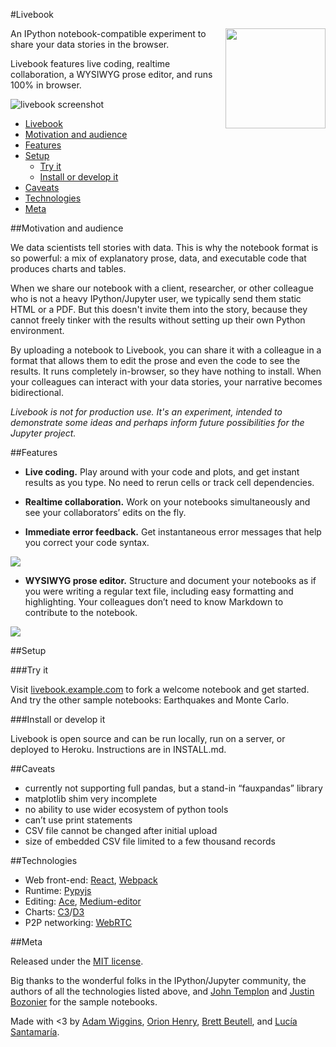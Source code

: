 #Livebook

<img src="https://raw.githubusercontent.com/aordlab/livebook/master/logo.png?token=AEQz9dZL6JjaX56rFOhqDRoq5QSbWHStks5WnRPrwA%3D%3D" align="right" width="160px" />

An IPython notebook-compatible experiment to share your data stories in the browser.

Livebook features live coding, realtime collaboration, a WYSIWYG prose editor, and runs 100% in browser.

![livebook screenshot](https://raw.githubusercontent.com/aordlab/livebook/master/livebook-screenshot.png?token=AEQz9ePEWt-A8pN80dVOaOF3TLHAN4H8ks5WnSeVwA%3D%3D)

- [Livebook](#livebook)
- [Motivation and audience](#motivation-and-audience)
- [Features](#features)
- [Setup](#setup)
  - [Try it](#try-it)
  - [Install or develop it](#install-or-develop-it)
- [Caveats](#caveats)
- [Technologies](#technologies)
- [Meta](#meta)

##Motivation and audience

We data scientists tell stories with data. This is why the notebook format is so powerful: a mix of explanatory prose, data, and executable code that produces charts and tables.

When we share our notebook with a client, researcher, or other colleague who is not a heavy IPython/Jupyter user, we typically send them static HTML or a PDF. But this doesn't invite them into the story, because they cannot freely tinker with the results without setting up their own Python environment.

By uploading a notebook to Livebook, you can share it with a colleague in a format that allows them to edit the prose and even the code to see the results. It runs completely in-browser, so they have nothing to install. When your colleagues can interact with your data stories, your narrative becomes bidirectional.

_Livebook is not for production use. It's an experiment, intended to demonstrate some ideas and perhaps inform future possibilities for the Jupyter project._ 

##Features

- **Live coding.** Play around with your code and plots, and get instant results as you type. No need to rerun cells or track cell dependencies.

- **Realtime collaboration.** Work on your notebooks simultaneously and see your collaborators’ edits on the fly.

- **Immediate error feedback.** Get instantaneous error messages that help you correct your code syntax.

<img src="https://raw.githubusercontent.com/aordlab/livebook/master/immediate-errors.gif?token=AEQz9YDeLe__jXUxm7NcLHa7qg1nn7m5ks5WnRWFwA%3D%3D" align="center" />

- **WYSIWYG prose editor.** Structure and document your notebooks as if you were writing a regular text file, including easy formatting and highlighting. Your colleagues don’t need to know Markdown to contribute to the notebook.

<img src="https://raw.githubusercontent.com/aordlab/livebook/master/prose-editor.gif?token=AEQz9ffb0Q99xMib9BQM4yJPGDPOum98ks5WnRYCwA%3D%3D" align="center" />

##Setup

###Try it

Visit [livebook.example.com](livebook.example.com) to fork a welcome notebook and get started. And try the other sample notebooks: Earthquakes and Monte Carlo.

###Install or develop it

Livebook is open source and can be run locally, run on a server, or deployed to Heroku. Instructions are in INSTALL.md.

##Caveats

- currently not supporting full pandas, but a stand-in “fauxpandas” library
- matplotlib shim very incomplete
- no ability to use wider ecosystem of python tools
- can’t use print statements
- CSV file cannot be changed after initial upload
- size of embedded CSV file limited to a few thousand records

##Technologies

- Web front-end: [React](http://reactjs.net/), [Webpack](https://webpack.github.io/)
- Runtime: [Pypyjs](http://pypyjs.org/)
- Editing: [Ace](https://ace.c9.io), [Medium-editor](https://yabwe.github.io/medium-editor/)
- Charts: [C3](http://c3js.org/)/[D3](http://d3js.org/)
- P2P networking: [WebRTC](https://webrtc.org/)

##Meta

Released under the [MIT license](https://opensource.org/licenses/MIT).

Big thanks to the wonderful folks in the IPython/Jupyter community, the authors of all the technologies listed above, and [John Templon](https://twitter.com/jtemplon) and [Justin Bozonier](https://twitter.com/databozo) for the sample notebooks.

Made with <3 by [Adam Wiggins](https://twitter.com/hirodusk), [Orion Henry](https://github.com/orionz), [Brett Beutell](http://brettim.us/), and [Lucía Santamaría](https://about.me/lusantala).

